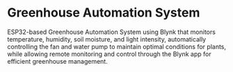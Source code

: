 # Greenhouse Automation System

ESP32-based Greenhouse Automation System using Blynk that monitors temperature, humidity, soil moisture, and light intensity, automatically controlling the fan and water pump to maintain optimal conditions for plants, while allowing remote monitoring and control through the Blynk app for efficient greenhouse management.
